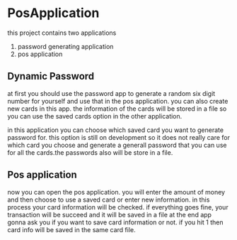 # PosApplication

this project contains two applications
1. password generating application
2. pos application

## Dynamic Password
at first you should use the password app to generate a random six digit number for yourself and use that in the pos application.
you can also create new cards in this app. the information of the cards will be stored in a file so you can use the saved cards option in the other application.

in this application you can choose which saved card you want to generate password for. this option is still on development so it does not really care for which card you choose and generate a generall password that you can use for all the cards.the passwords also will be store in a file.

## Pos application
now you can open the pos application.
you will enter the amount of money and then choose to use a saved card or enter new information.
in this process your card information will be checked.
if everything goes fine, your transaction will be succeed and it will be saved in a file at the end app gonna ask you if you want to save card information or not.
if you hit 1 then card info will be saved in the same card file.
